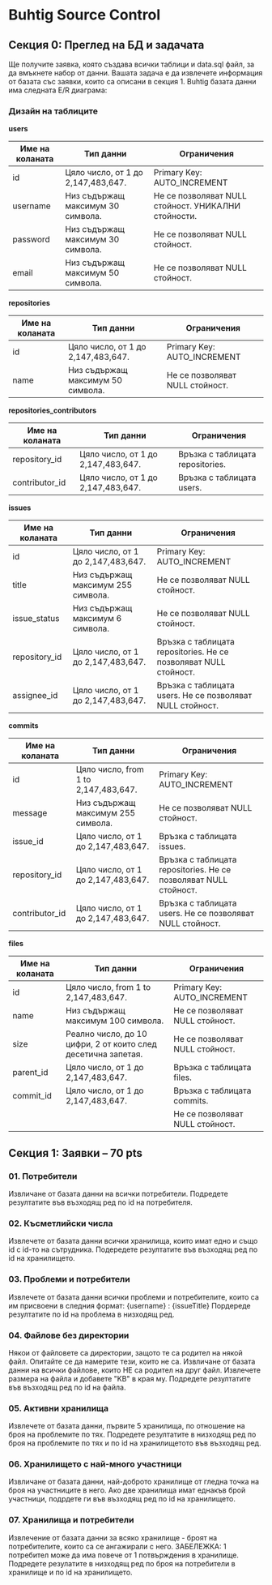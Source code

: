 # Buhtig Source Control

## Секция 0: Преглед на БД и задачата
Ще получите заявка, която създава всички таблици и data.sql файл, за да вмъкнете набор от данни. Вашата задача е да извлечете информация от базата със заявки, които са описани в секция 1. Buhtig базата данни има следната E/R диаграма:

### Дизайн на таблиците

**users**

| Име на коланата | Тип данни                          | Ограничения                                         |
|-----------------|------------------------------------|-----------------------------------------------------|
| id              | Цяло число, от 1 до 2,147,483,647. | Primary Key: AUTO_INCREMENT                         |
| username        | Низ съдържащ максимум 30 символа.  | Не се позволяват NULL стойност. УНИКАЛНИ стойности. |
| password        | Низ съдържащ максимум 30 символа.  | Не се позволяват NULL стойност.                     |
| email           | Низ съдържащ максимум 50 символа.  | Не се позволяват NULL стойност.                     |

**repositories**

| Име на коланата | Тип данни                          | Ограничения                     |
|-----------------|------------------------------------|---------------------------------|
| id              | Цяло число, от 1 до 2,147,483,647. | Primary Key: AUTO_INCREMENT     |
| name            | Низ съдържащ максимум 50 символа.  | Не се позволяват NULL стойност. |

**repositories_contributors**

| Име на коланата | Тип данни                          | Ограничения                      |
|-----------------|------------------------------------|----------------------------------|
| repository_id   | Цяло число, от 1 до 2,147,483,647. | Връзка с таблицата repositories. |
| contributor_id  | Цяло число, от 1 до 2,147,483,647. | Връзка с таблицата users.        |

**issues**

| Име на коланата | Тип данни                          | Ограничения                                                       |
|-----------------|------------------------------------|-------------------------------------------------------------------|
| id              | Цяло число, от 1 до 2,147,483,647. | Primary Key: AUTO_INCREMENT                                       |
| title           | Низ съдържащ максимум 255 символа. | Не се позволяват NULL стойност.                                   |
| issue_status    | Низ съдържащ максимум 6 символа.   | Не се позволяват NULL стойност.                                   |
| repository_id   | Цяло число, от 1 до 2,147,483,647. | Връзка с таблицата repositories.  Не се позволяват NULL стойност. |
| assignee_id     | Цяло число, от 1 до 2,147,483,647. | Връзка с таблицата users. Не се позволяват NULL стойност.         |

**commits**

| Име на коланата | Тип данни                            | Ограничения                                                      |
|-----------------|--------------------------------------|------------------------------------------------------------------|
| id              | Цяло число, from 1 to 2,147,483,647. | Primary Key: AUTO_INCREMENT                                      |
| message         | Низ съдържащ максимум 255 символа.   | Не се позволяват NULL стойност.                                  |
| issue_id        | Цяло число, от 1 до 2,147,483,647.   | Връзка с таблицата issues.                                       |
| repository_id   | Цяло число, от 1 до 2,147,483,647.   | Връзка с таблицата repositories. Не се позволяват NULL стойност. |
| contributor_id  | Цяло число, от 1 до 2,147,483,647.   | Връзка с таблицата users. Не се позволяват NULL стойност.        |

**files**

| Име на коланата | Тип данни                                                     | Ограничения                     |
|-----------------|---------------------------------------------------------------|---------------------------------|
| id              | Цяло число, from 1 to 2,147,483,647.                          | Primary Key: AUTO_INCREMENT     |
| name            | Низ съдържащ максимум 100 символа.                            | Не се позволяват NULL стойност. |
| size            | Реално число, до 10 цифри, 2 от които след десетична запетая. | Не се позволяват NULL стойност. |
| parent_id       | Цяло число, от 1 до 2,147,483,647.                            | Връзка с таблицата files.       |
| commit_id       | Цяло число, от 1 до 2,147,483,647.                            | Връзка с таблицата commits.     |
|                 |                                                               | Не се позволяват NULL стойност. | 

## Секция 1: Заявки – 70 pts

### 01. Потребители
Извличане от базата данни на всички потребители.
Подредете резултатите във възходящ ред по id на потребителя.

### 02. Късметлийски числа
Извлечете от базата данни всички хранилища, които имат едно и също id с id-то на сътрудника.
Подередете резултатите във възходящ ред по id на хранилището.

### 03. Проблеми и потребители
Извлечете от базата данни всички проблеми и потребителите, които са им присвоени в следния формат: {username} : {issueTitle}
Пордереде резултатите по id на проблема в низходящ ред.

### 04. Файлове без директории
Някои от файловете са директории, защото те са родител на някой файл. Опитайте се да намерите тези, които не са.
Извличане от базата данни на всички файлове, които НЕ са родител на друг файл.
Извлечете размера на файла и добавете "KB" в края му.
Подредете резултатите във възходящ ред по id на файла.

### 05. Активни хранилища
Извлечете от базата данни, първите 5 хранилища, по отношение на броя на проблемите по тях.
Подредете резултатите в низходящ ред по броя на проблемите по тях и по id на хранилищетото във възходящ ред.

### 06. Хранилището с най-много участници
Извличане от базата данни, най-доброто хранилище от гледна точка на броя на участниците в него.
Ако две хранилища имат еднакъв брой участници, подрдете ги във възходящ ред по id на хранилището.

### 07. Хранилища и потребители
Извлечение от базата данни за всяко хранилище - броят на потребителите, които са се ангажирали с него.
ЗАБЕЛЕЖКА: 1 потребител може да има повече от 1 потвърждения в хранилище.
Подредете резулатите в низходящ ред по броя на потребители в хранилище и по id на хранилището.
